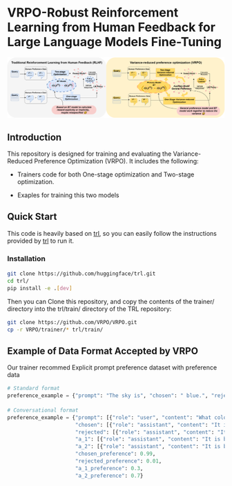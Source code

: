 # VRPO-Robust Reinforcement Learning from Human Feedback for Large Language Models Fine-Tuning

![flowchart](./VRPO_flowchart.png?raw=true)


## Introduction


This repository is designed for training and evaluating the Variance-Reduced Preference Optimization (VRPO). It includes the following:

* Trainers code for both One-stage optimization and Two-stage optimization.

* Exaples for training this two models



## Quick Start
This code is heavily based on [trl](https://github.com/huggingface/trl), so you can easily follow the instructions provided by [trl](https://github.com/huggingface/trl) to run it.

### Installation

```bash
git clone https://github.com/huggingface/trl.git
cd trl/
pip install -e .[dev]
```
Then you can Clone this repository, and copy the contents of the trainer/ directory into the trl/train/ directory of the TRL repository:
```bash
git clone https://github.com/VRPO/VRPO.git
cp -r VRPO/trainer/* trl/train/
```

## Example of Data Format Accepted by VRPO
Our trainer recommed Explicit prompt preference dataset with preference data
```python
# Standard format
preference_example = {"prompt": "The sky is", "chosen": " blue.", "rejected": " green.","a_1": "blue when it’s sunny.", "a_2": "blue at daytime, orange in late afternoon and black at night.","chosen_preference": 0.99, "rejected_preference": 0.01,"a_1_preference": 0.3, "a_2_preference": 0.7}

# Conversational format
preference_example = {"prompt": [{"role": "user", "content": "What color is the sky?"}],
                      "chosen": [{"role": "assistant", "content": "It is blue."}],
                      "rejected": [{"role": "assistant", "content": "It is green."}]
                      "a_1": [{"role": "assistant", "content": "It is blue when it’s sunny."}],
                      "a_2": [{"role": "assistant", "content": "It is blue at daytime,orange in late afternoon and black at night."}],
                      "chosen_preference": 0.99,
                      "rejected_preference": 0.01,
                      "a_1_preference": 0.3,
                      "a_2_preference": 0.7}

```
